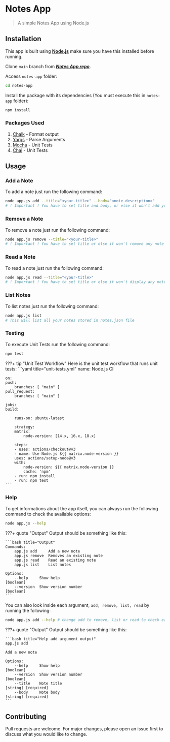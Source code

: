 # Notes App

> A simple Notes App using Node.js

## Installation

This app is built using [**Node.js**](https://nodejs.org/en/download/) make sure you have this installed before running.

Clone `main` branch from [***Notes App repo***](https://github.com/joaohb07/notes-app).

Access `notes-app` folder:

```bash title="Access app folder"
cd notes-app
```

Install the package with its dependencies (You must execute this in `notes-app` folder):

```bash title="Install app package"
npm install
```

### Packages Used

1. [Chalk](https://www.npmjs.com/package/chalk) - Format output
2. [Yargs](https://www.npmjs.com/package/yargs) - Parse Arguments
3. [Mocha](https://mochajs.org/) - Unit Tests
4. [Chai](https://www.chaijs.com/) - Unit Tests

## Usage

### Add a Note

To add a note just run the following command:

```bash title="Add a Note"
node app.js add --title="<your-title>" --body="<note-description>"
# ! Important ! You have to set title and body, or else it won't add your note
```

### Remove a Note

To remove a note just run the following command:

```bash title="Remove a Note"
node app.js remove --title="<your-title>"
# ! Important ! You have to set title or else it won't remove any note
```

### Read a Note

To read a note just run the following command:

```bash title="Read a Note"
node app.js read --title="<your-title>"
# ! Important ! You have to set title or else it won't display any note
```

### List Notes

To list notes just run the following command:

```bash title="List Notes"
node app.js list 
# This will list all your notes stored in notes.json file
```

### Testing

To execute Unit Tests run the following command:

```bash title="Unit Tests"
npm test
```

???+ tip "Unit Test Workflow"
    Here is the unit test workflow that runs unit tests:
    ```yaml title="unit-tests.yml"
    name: Node.js CI

    on:
    push:
        branches: [ "main" ]
    pull_request:
        branches: [ "main" ]

    jobs:
    build:

        runs-on: ubuntu-latest

        strategy:
        matrix:
            node-version: [14.x, 16.x, 18.x]

        steps:
        - uses: actions/checkout@v3
        - name: Use Node.js ${{ matrix.node-version }}
        uses: actions/setup-node@v3
        with:
            node-version: ${{ matrix.node-version }}
            cache: 'npm'
        - run: npm install
        - run: npm test
    ```

### Help

To get informations about the app itself, you can always run the following command to check the available options:

```bash title="Check Commands"
node app.js --help
```

???+ quote "Output"
    Output should be something like this:

    ```bash title="Output"
    Commands:
        app.js add     Add a new note
        app.js remove  Removes an existing note
        app.js read    Read an existing note
        app.js list    List notes

    Options:
        --help     Show help                                                 [boolean]
        --version  Show version number                                       [boolean]
    ```

You can also look inside each argument, `add, remove, list, read` by running the following:

```bash title="Help argument"
node app.js add --help # change add to remove, list or read to check each argument info
```

???+ quote "Output"
    Output should be something like this:

    ```bash title="Help add argument output"
    app.js add

    Add a new note

    Options:
        --help     Show help                                                 [boolean]
        --version  Show version number                                       [boolean]
        --title    Note title                                      [string] [required]
        --body     Note body                                       [string] [required]
    ```

## Contributing

Pull requests are welcome. For major changes, please open an issue first to discuss what you would like to change.
